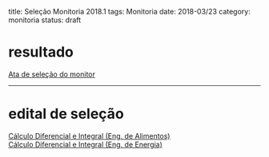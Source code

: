 title: Seleção Monitoria 2018.1
tags: Monitoria
date: 2018-03/23
category: monitoria
status: draft

# resultado
[Ata de seleção do monitor]({filename}/arquivos/resultado-monitoria-2018-1.pdf)

---

# edital de seleção
[Cálculo Diferencial e Integral (Eng. de Alimentos)]({filename}/arquivos/edital-monitoria-2018-1-alimentos.pdf)  
[Cálculo Diferencial e Integral (Eng. de Energia)]({filename}/arquivos/edital-monitoria-2018-1-energia.pdf)

